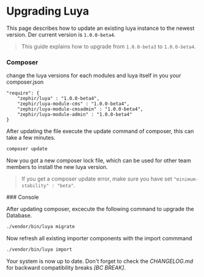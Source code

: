 Upgrading Luya
==============

This page describes how to update an existing luya instance to the newest version. Der current version is `1.0.0-beta4`.

> This guide explains how to upgrade from `1.0.0-beta3` to `1.0.0-beta4`.

### Composer

change the luya versions for each modules and luya itself in you your composer.json

```
"require": {
    "zephir/luya" : "1.0.0-beta4",
    "zephir/luya-module-cms" : "1.0.0-beta4",
    "zephir/luya-module-cmsadmin" : "1.0.0-beta4",
    "zephir/luya-module-admin" : "1.0.0-beta4"
}
```

After updating the file execute the update command of composer, this can take a few minutes.

```sh
composer update
```

Now you got a new composer lock file, which can be used for other team members to install the new luya version.

> If you get a composer update error, make sure you have set `"minimum-stability" : "beta"`.

### Console

After updating composer, excecute the following command to upgrade the Database.

```sh
./vendor/bin/luya migrate
```

Now refresh all existing importer components with the import commmand

```sh
./vendor/bin/luya import
```

Your system is now up to date. Don't forget to check the *CHANGELOG.md* for backward compatibility breaks *[BC BREAK]*.